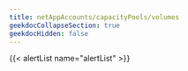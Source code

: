 ```yaml
---
title: netAppAccounts/capacityPools/volumes
geekdocCollapseSection: true
geekdocHidden: false
---
```


{{< alertList name="alertList" >}}